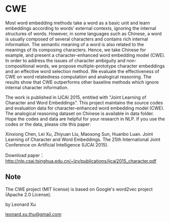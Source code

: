 # CWE

Most word embedding methods take a word as a basic unit and learn embeddings according to words’ external contexts, ignoring the internal structures of words. However, in some languages such as Chinese, a word is usually composed of several characters and contains rich internal information. The semantic meaning of a word is also related to the meanings of its composing characters. Hence, we take Chinese for example, and present a character-enhanced word embedding model (CWE). In order to address the issues of character ambiguity and non-compositional words, we propose multiple-prototype character embeddings and an effective word selection method. We evaluate the effectiveness of CWE on word relatedness computation and analogical reasoning. The results show that CWE outperforms other baseline methods which ignore internal character information.

The work is published in IJCAI 2015, entitled with "Joint Learning of Character and Word Embeddings". This project maintains the source codes and evaluation data for character-enhanced word embedding model (CWE). The analogical reasoning dataset on Chinese is available in data folder. Hope the codes and data are helpful for your research in NLP. If you use the codes or the data, please cite this paper:

Xinxiong Chen, Lei Xu, Zhiyuan Liu, Maosong Sun, Huanbo Luan. Joint Learning of Character and Word Embeddings. The 25th International Joint Conference on Artificial Intelligence (IJCAI 2015).

Download paper：http://nlp.csai.tsinghua.edu.cn/~lzy/publications/ijcai2015_character.pdf


## Note
The CWE project (MIT license) is based on Google's word2vec project (Apache 2.0 License).


by Leonard Xu

leonard.xu.thu@gmail.com
